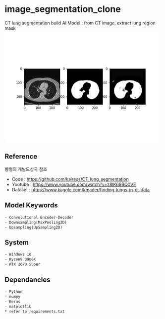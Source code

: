 # image_segmentation_clone

CT lung segmentation
build AI Model : from CT image, extract lung region mask
![result_img0.png](https://github.com/yhhyunn/image_segmentation_clone/raw/master/result_img0.png)

## Reference

빵형의 개발도상국 참조

- Code : https://github.com/kairess/CT_lung_segmentation
- Youtube : https://www.youtube.com/watch?v=z8lK69BQ0VE
- Dataset : https://www.kaggle.com/kmader/finding-lungs-in-ct-data

## Model Keywords

    - Convolutional Encoder-Decoder
    - Downsampling(MaxPooling2D)
    - Upsampling(UpSampling2D)

## System

    - Windows 10
    - Ryzen9 3900X
    - RTX 2070 Super

## Dependancies

    - Python
    - numpy
    - Keras
    - matplotlib
    * refer to requirements.txt
